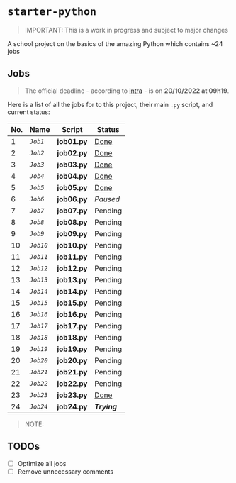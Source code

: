 # `starter-python`
> IMPORTANT: This is a work in progress and subject to major changes 

A school project on the basics of the amazing Python which contains ~24 jobs 




## Jobs
> The official deadline - according to [intra](https://intra.laplateforme.io) - is on **20/10/2022 at 09h19**.

Here is a list of all the jobs for to this project, their main `.py` script, and current status:

| No. | Name | Script | Status |
| --- | ---- | ------ | ------ |
| 1 | *`Job1`* | **job01.py** | [Done](./job01.py) |
| 2 | *`Job2`* | **job02.py** | [Done](./job02.py) |
| 3 | *`Job3`* | **job03.py** | [Done](./job03.py) |
| 4 | *`Job4`* | **job04.py** | [Done](./job04.py) |
| 5 | *`Job5`* | **job05.py** | [Done](./job05.py) |
| 6 | *`Job6`* | **job06.py** | _*Paused*_ |
| 7 | *`Job7`* | **job07.py** | Pending |
| 8 | *`Job8`* | **job08.py** | Pending |
| 9 | *`Job9`* | **job09.py** | Pending |
| 10 | *`Job10`* | **job10.py** | Pending |
| 11 | *`Job11`* | **job11.py** | Pending |
| 12 | *`Job12`* | **job12.py** | Pending |
| 13 | *`Job13`* | **job13.py** | Pending |
| 14 | *`Job14`* | **job14.py** | Pending |
| 15 | *`Job15`* | **job15.py** | Pending |
| 16 | *`Job16`* | **job16.py** | Pending |
| 17 | *`Job17`* | **job17.py** | Pending |
| 18 | *`Job18`* | **job18.py** | Pending |
| 19 | *`Job19`* | **job19.py** | Pending |
| 20 | *`Job20`* | **job20.py** | Pending |
| 21 | *`Job21`* | **job21.py** | Pending |
| 22 | *`Job22`* | **job22.py** | Pending |
| 23 | *`Job23`* | **job23.py** | [Done](./job23.py) |
| 24 | *`Job24`* | **job24.py** | _**Trying**_ |


> NOTE:

## TODOs

- [ ] Optimize all jobs
- [ ] Remove unnecessary comments
